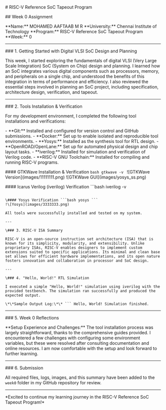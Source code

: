\# RISC-V Reference SoC Tapeout Program

\## Week 0 Assignment

\*\*Name:\*\* MOHAMED AAFTAAB M R \*\*University:\*\* Chennai Institute
of Technology \*\*Program:\*\* RISC-V Reference SoC Tapeout Program
\*\*Week:\*\* 0

---

\### 1. Getting Started with Digital VLSI SoC Design and Planning

This week, I started exploring the fundamentals of digital VLSI (Very
Large Scale Integration) SoC (System on Chip) design and planning. I
learned how an SoC integrates various digital components such as
processors, memory, and peripherals on a single chip, and understood the
benefits of this integration in terms of performance and efficiency. I
also reviewed the essential steps involved in planning an SoC project,
including specification, architecture design, verification, and tapeout.

---

\### 2. Tools Installation \& Verification

For my development environment, I completed the following tool
installations and verifications:

\- \*\*Git:\*\* Installed and configured for version control and GitHub
submissions.  - \*\*Docker:\*\* Set up to enable isolated and
reproducible tool environments.  - \*\*Yosys:\*\* Installed as the
synthesis tool for RTL design.  - \*\*OpenROAD/OpenLane:\*\* Set up for
automated physical design and chip layout tasks.  - \*\*iverilog:\*\*
Installed for simulation and verification of Verilog code.  - \*\*RISC-V
GNU Toolchain:\*\* Installed for compiling and running RISC-V programs.

\#### GTKWave Installation \& Verification ```bash gtkwave -v ```
!\[GTKWave Version](images/11111111.png) !\[GTKWave
GUI](images/yosys\_ss.png)

\#### Icarus Verilog (iverilog) Verification ```bash iverilog -v
``` !\[Icarus Verilog](images/22222222.png)

\#### Yosys Verification ```bash yosys ```
!\[Yosys](images/3333333.png)

All tools were successfully installed and tested on my system.

---

\### 3. RISC-V ISA Summary

RISC-V is an open-source instruction set architecture (ISA) that is
known for its simplicity, modularity, and extensibility. Unlike
proprietary ISAs, RISC-V enables designers to implement custom
extensions suited to specific applications. Its minimal and clean base
set allows for efficient hardware implementations, and its open nature
fosters innovation and collaboration in processor and SoC design.

---

\### 4. "Hello, World!" RTL Simulation

I executed a simple "Hello, World!" simulation using iverilog with the
provided testbench. The simulation ran successfully and produced the
expected output.

\*\*Sample Output Log:\*\* ``` Hello, World! Simulation finished.
```

---

\### 5. Week 0 Reflections

\*\*Setup Experience and Challenges:\*\* The tool installation process
was largely straightforward, thanks to the comprehensive guides
provided. I encountered a few challenges with configuring some
environment variables, but these were resolved after consulting
documentation and online resources. I am now comfortable with the setup
and look forward to further learning.

---

\### 6. Submission

All required files, logs, images, and this summary have been added to
the `week0` folder in my GitHub repository for review.

---

\*Excited to continue my learning journey in the RISC-V Reference SoC
Tapeout Program!\*

